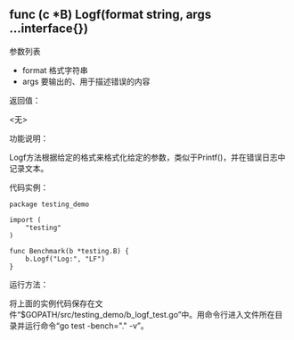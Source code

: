 ## func (c *B) Logf(format string, args ...interface{})

参数列表

- format 格式字符串
- args 要输出的、用于描述错误的内容

返回值：

  <无>

功能说明：

Logf方法根据给定的格式来格式化给定的参数，类似于Printf()，并在错误日志中记录文本。

代码实例：

	package testing_demo

	import (
		"testing"
	)

	func Benchmark(b *testing.B) {
		b.Logf("Log:", "LF")
	}

运行方法：

将上面的实例代码保存在文件“$GOPATH/src/testing_demo/b_logf_test.go”中。用命令行进入文件所在目录并运行命令“go test -bench="." -v”。
